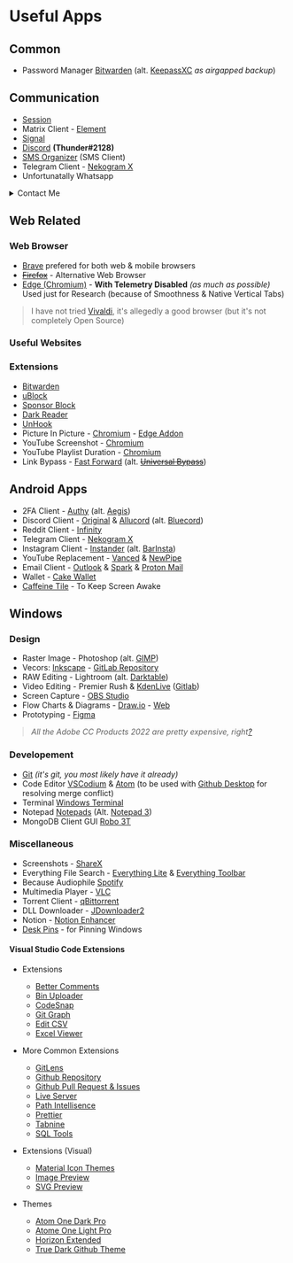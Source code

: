 # Useful Apps


<!-- ## Table of Contents -->

<!-- how the fuck do i add this ? -->

## Common

- Password Manager [Bitwarden](https://bitwarden.com/) (alt. [KeepassXC](https://keepassxc.org/) *as airgapped backup*) 

## Communication

- [Session](https://getsession.org/)
- Matrix Client - [Element](https://element.io/)
- [Signal](https://signal.org/en/)
- [Discord](https://discord.com/) **(Thunder#2128)**
- [SMS Organizer](https://play.google.com/store/apps/details?id=com.microsoft.android.smsorganizer) (SMS Client)
- Telegram Client - [Nekogram X](https://github.com/NekoX-Dev/NekoX)
- Unfortunatally Whatsapp

<details>
    <summary>Contact Me</summary>
    Session ID: Soon™ 
</details>


## Web Related

### Web Browser

- [Brave](https://brave.com/) prefered for both web & mobile browsers
- ~~[Firefox](https://firefox.com/)~~ - Alternative Web Browser
- [Edge (Chromium)](https://www.microsoft.com/en-us/edge) - **With Telemetry Disabled** *(as much as possible)* Used just for Research (because of Smoothness & Native Vertical Tabs)
> I have not tried [Vivaldi](https://vivaldi.com/), it's allegedly a good browser (but it's not completely Open Source)

### Useful Websites

### Extensions

- [Bitwarden](https://bitwarden.com/)
- [uBlock](https://github.com/gorhill/uBlock)
- [Sponsor Block](https://github.com/ajayyy/SponsorBlock)
- [Dark Reader](https://darkreader.org/)
- [UnHook](https://unhook.app/)
- Picture In Picture - [Chromium](https://chrome.google.com/webstore/detail/picture-in-picture-extens/hkgfoiooedgoejojocmhlaklaeopbecg?hl=en) - [Edge Addon](https://microsoftedge.microsoft.com/addons/detail/pictureinpicture-everyw/cmnlinjalaieggoebkmamaphjghpafhn)
- YouTube Screenshot - [Chromium](https://chrome.google.com/webstore/detail/dark-reader/eimadpbcbfnmbkopoojfekhnkhdbieeh?hl=en)
- YouTube Playlist Duration - [Chromium](https://chrome.google.com/webstore/detail/youtube-playlist-duration/pijbakhgmhhadeakaocjfockpndcpobk)
- Link Bypass - [Fast Forward](https://github.com/FastForwardTeam/FastForward) (alt. ~~[Universal Bypass](https://github.com/Sainan/Universal-Bypass)~~)

## Android Apps

- 2FA Client - [Authy](https://authy.com/) (alt. [Aegis](https://github.com/beemdevelopment/Aegis))
- Discord Client - [Original](https://discord.com/download) & [Allucord](https://github.com/Aliucord/Aliucord) (alt. [Bluecord](https://bluesmods.com/bluecord/))
- Reddit Client - [Infinity](https://github.com/Docile-Alligator/Infinity-For-Reddit)
- Telegram Client - [Nekogram X](https://github.com/NekoX-Dev/NekoX)
- Instagram Client - [Instander](https://thedise.me/instander/) (alt. [BarInsta](https://github.com/PsyGik/barinsta))
- YouTube Replacement - [Vanced](https://vancedapp.com/) & [NewPipe](https://github.com/TeamNewPipe/NewPipe)
- Email Client - [Outlook](https://play.google.com/store/apps/details?id=com.microsoft.office.outlook) & [Spark](https://sparkmailapp.com/) & [Proton Mail](https://protonmail.com/)
- Wallet - [Cake Wallet](https://cakewallet.com/)
- [Caffeine Tile](https://f-droid.org/en/packages/info.zwanenburg.caffeinetile/) - To Keep Screen Awake

## Windows  

### Design

- Raster Image - Photoshop (alt. [GIMP](https://www.gimp.org/))
- Vecors: [Inkscape](https://inkscape.org/) - [GitLab Repository](https://gitlab.com/inkscape/inkscape)
- RAW Editing - Lightroom (alt. [Darktable](https://www.darktable.org/))
- Video Editing - Premier Rush & [KdenLive](https://kdenlive.org/en/download/) ([Gitlab](https://invent.kde.org/multimedia/kdenlive))
- Screen Capture - [OBS Studio](https://obsproject.com/)
- Flow Charts & Diagrams - [Draw.io](https://github.com/jgraph/drawio) - [Web](https://app.diagrams.net/)
- Prototyping - [Figma](https://www.figma.com/)

> *All the Adobe CC Products 2022 are pretty expensive, right[?](https://github.com/ThunderE75/useful-windows-apps/blob/3b6ce09aba9c97dc89c8aaa4e7eacc53bad28722/assets/Adobe-cc-2022.svg)*

### Developement

- [Git](https://git-scm.com/downloads) *(it's git, you most likely have it already)*
- Code Editor [VSCodium](https://github.com/VSCodium/vscodium) & [Atom](https://github.com/atom/atom) (to be used with [Github Desktop](https://desktop.github.com/) for resolving merge conflict)
- Terminal [Windows Terminal](https://github.com/microsoft/terminal)
- Notepad [Notepads](https://github.com/JasonStein/Notepads) (Alt. [Notepad 3](https://github.com/rizonesoft/Notepad3))
- MongoDB Client GUI [Robo 3T](https://github.com/Studio3T/robomongo)

### Miscellaneous

- Screenshots - [ShareX](https://getsharex.com/)
- Everything File Search - [Everything Lite](https://www.voidtools.com/downloads/) & [Everything Toolbar](https://github.com/stnkl/EverythingToolbar)
- Because Audiophile [Spotify](https://www.spotify.com/)
- Multimedia Player - [VLC](https://www.videolan.org/vlc/)
- Torrent Client - [qBittorrent](https://www.qbittorrent.org/)
- DLL Downloader - [JDownloader2](https://jdownloader.org/jdownloader2)
- Notion - [Notion Enhancer](https://notion-enhancer.github.io/)
- [Desk Pins](https://efotinis.neocities.org/deskpins/) - for Pinning Windows


#### Visual Studio Code Extensions

- Extensions
    - [Better Comments](https://marketplace.visualstudio.com/items?itemName=aaron-bond.better-comments)
    - [Bin Uploader](https://marketplace.visualstudio.com/items?itemName=jacprosser.sourcebinuploader)
    - [CodeSnap](https://marketplace.visualstudio.com/items?itemName=adpyke.codesnap)
    - [Git Graph](https://marketplace.visualstudio.com/items?itemName=mhutchie.git-graph)
    - [Edit CSV](https://marketplace.visualstudio.com/items?itemName=janisdd.vscode-edit-csv)
    - [Excel Viewer](https://marketplace.visualstudio.com/items?itemName=GrapeCity.gc-excelviewer)

- More Common Extensions
    - [GitLens](https://marketplace.visualstudio.com/items?itemName=eamodio.gitlens)
    - [Github Repository](https://marketplace.visualstudio.com/items?itemName=GitHub.remotehub)
    - [Github Pull Request & Issues](https://marketplace.visualstudio.com/items?itemName=GitHub.vscode-pull-request-github)
    - [Live Server](https://marketplace.visualstudio.com/items?itemName=ritwickdey.LiveServer)
    - [Path Intellisence](https://marketplace.visualstudio.com/items?itemName=christian-kohler.path-intellisense)
    - [Prettier](https://marketplace.visualstudio.com/items?itemName=esbenp.prettier-vscode)
    - [Tabnine](https://marketplace.visualstudio.com/items?itemName=TabNine.tabnine-vscode)
    - [SQL Tools](https://marketplace.visualstudio.com/items?itemName=mtxr.sqltools)

- Extensions (Visual)
    - [Material Icon Themes](https://marketplace.visualstudio.com/items?itemName=PKief.material-icon-theme)
    - [Image Preview](https://marketplace.visualstudio.com/items?itemName=kisstkondoros.vscode-gutter-preview)
    - [SVG Preview](https://marketplace.visualstudio.com/items?itemName=SimonSiefke.svg-preview)

- Themes
    - [Atom One Dark Pro](https://marketplace.visualstudio.com/items?itemName=akamud.vscode-theme-onedark)
    - [Atome One Light Pro](https://marketplace.visualstudio.com/items?itemName=akamud.vscode-theme-onelight)
    - [Horizon Extended](https://marketplace.visualstudio.com/items?itemName=LanceWilhelm.horizon-extended)
    - [True Dark Github Theme](https://marketplace.visualstudio.com/items?itemName=MayowaPitan.true-dark-github-theme)

